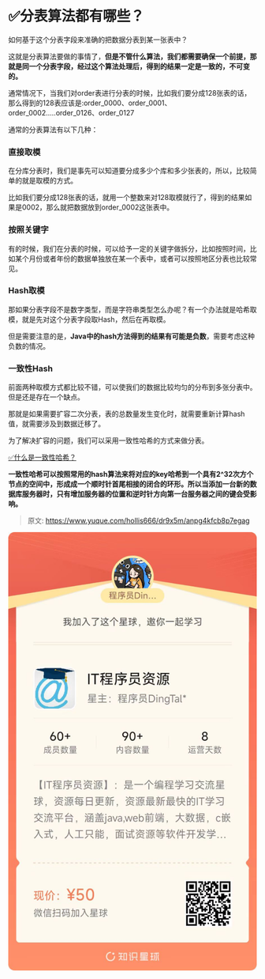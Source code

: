 # ✅分表算法都有哪些？

如何基于这个分表字段来准确的把数据分表到某一张表中？

这就是分表算法要做的事情了，**但是不管什么算法，我们都需要确保一个前提，那就是同一个分表字段，经过这个算法处理后，得到的结果一定是一致的，不可变的。**

通常情况下，当我们对order表进行分表的时候，比如我们要分成128张表的话，那么得到的128表应该是:order_0000、order_0001、order_0002.....order_0126、order_0127

通常的分表算法有以下几种：


### 直接取模

在分库分表时，我们是事先可以知道要分成多少个库和多少张表的，所以，比较简单的就是取模的方式。

比如我们要分成128张表的话，就用一个整数来对128取模就行了，得到的结果如果是0002，那么就把数据放到order_0002这张表中。


### 按照关键字

有的时候，我们在分表的时候，可以给予一定的关键字做拆分，比如按照时间，比如某个月份或者年份的数据单独放在某一个表中，或者可以按照地区分表也比较常见。


### Hash取模

那如果分表字段不是数字类型，而是字符串类型怎么办呢？有一个办法就是哈希取模，就是先对这个分表字段取Hash，然后在再取模。

但是需要注意的是，**Java中的hash方法得到的结果有可能是负数**，需要考虑这种负数的情况。


### 一致性Hash

前面两种取模方式都比较不错，可以使我们的数据比较均匀的分布到多张分表中。但是还是存在一个缺点。

那就是如果需要扩容二次分表，表的总数量发生变化时，就需要重新计算hash值，就需要涉及到数据迁移了。

为了解决扩容的问题，我们可以采用一致性哈希的方式来做分表。

[✅什么是一致性哈希？](https://www.yuque.com/hollis666/dr9x5m/hgx0twgg4t7nqg6v?view=doc_embed)

**一致性哈希可以按照常用的hash算法来将对应的key哈希到一个具有2^32次方个节点的空间中，形成成一个顺时针首尾相接的闭合的环形。所以当添加一台新的数据库服务器时，只有增加服务器的位置和逆时针方向第一台服务器之间的键会受影响。**


> 原文: <https://www.yuque.com/hollis666/dr9x5m/anpg4kfcb8p7egag>

![image-20240821150648821](✅分表算法都有哪些？.assets/image-20240821150648821.png)